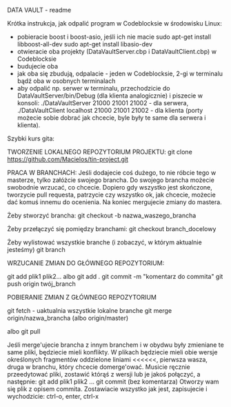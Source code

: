 DATA VAULT - readme



Krótka instrukcja, jak odpalić program w Codeblocksie w środowisku Linux:
- pobieracie boost i boost-asio, jeśli ich nie macie
sudo apt-get install libboost-all-dev
sudo apt-get install libasio-dev
- otwieracie oba projekty (DataVaultServer.cbp i DataVaultClient.cbp) w Codeblocksie
- budujecie oba 
- jak oba się zbudują, odpalacie - jeden w Codeblocksie, 2-gi w terminalu bądź oba w osobnych terminalach 
- aby odpalić np. serwer w terminalu, przechodzicie do DataVaultServer/bin/Debug (dla klienta analogicznie) i piszecie w konsoli: 
./DataVaultServer 21000 21001 21002 - dla serwera, 
./DataVaultClient localhost 21000 21001 21002 - dla klienta
(porty możecie sobie dobrać jak chcecie, byle były te same dla serwera i klienta).



Szybki kurs gita:

TWORZENIE LOKALNEGO REPOZYTORIUM PROJEKTU: 
git clone https://github.com/Macielos/tin-project.git

PRACA W BRANCHACH:
Jeśli dodajecie coś dużego, to nie róbcie tego w masterze, tylko załóżcie swojego brancha. Do swojego brancha możecie swobodnie wrzucać, co chcecie. Dopiero gdy wszystko jest skończone, tworzycie pull requesta, patrzycie czy wszystko ok, jak chcecie, możecie dać komuś innemu do ocenienia. Na koniec mergujecie zmiany do mastera. 

Żeby stworzyć brancha:
git checkout -b nazwa_waszego_brancha

Żeby przełączyć się pomiędzy branchami:
git checkout branch_docelowy

Żeby wylistować wszystkie branche (i zobaczyć, w którym aktualnie jesteśmy)
git branch

WRZUCANIE ZMIAN DO GŁÓWNEGO REPOZYTORIUM: 

git add plik1 plik2... albo git add .
git commit -m "komentarz do commita"
git push origin twój_branch

POBIERANIE ZMIAN Z GŁÓWNEGO REPOZYTORIUM

git fetch - uaktualnia wszystkie lokalne branche
git merge origin/nazwa_brancha (albo origin/master)

albo 
git pull

Jeśli merge'ujecie brancha z innym branchem i w obydwu były zmieniane te same pliki, będziecie mieli konflikty. W plikach będziecie mieli obie wersje określonych fragmentów oddzielone liniami <<<<<<, pierwsza wasza, druga w branchu, który chcecie domerge'ować. Musicie ręcznie przeedytować pliki, zostawić którąś z wersji lub je jakoś połączyć, a następnie:
git add plik1 plik2 ...
git commit (bez komentarza)
Otworzy wam się plik z opisem commita. Zostawiacie wszystko jak jest, zapisujecie i wychodzicie:
ctrl-o, enter, ctrl-x
